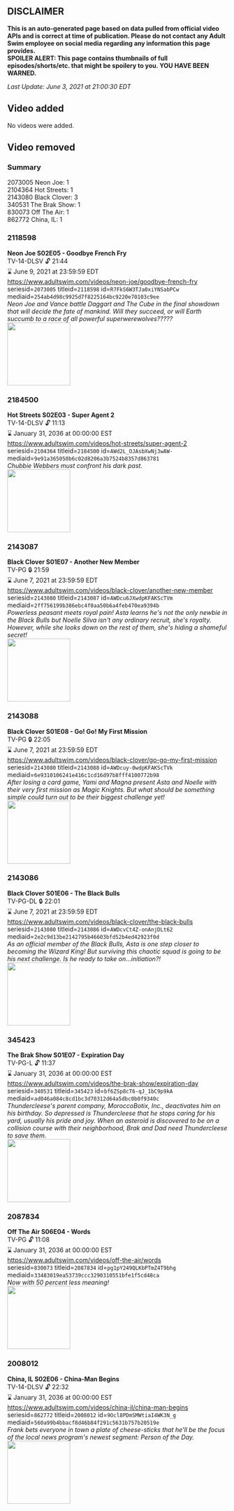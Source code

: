 ## DISCLAIMER
**This is an auto-generated page based on data pulled from official video APIs and is correct at time of publication. Please do not contact any Adult Swim employee on social media regarding any information this page provides.**  
**SPOILER ALERT: This page contains thumbnails of full episodes/shorts/etc. that might be spoilery to you. YOU HAVE BEEN WARNED.**  

_Last Update: June 3, 2021 at 21:00:30 EDT_
## Video added
No videos were added.  
## Video removed
### Summary
2073005 Neon Joe: 1  
2104364 Hot Streets: 1  
2143080 Black Clover: 3  
340531 The Brak Show: 1  
830073 Off The Air: 1  
862772 China, IL: 1  
### 2118598
**Neon Joe S02E05 - Goodbye French Fry**  
TV-14-DLSV 🔓 21:44  
⌛ June 9, 2021 at 23:59:59 EDT  
https://www.adultswim.com/videos/neon-joe/goodbye-french-fry  
seriesid=`2073005` titleid=`2118598` id=`R7FkS6W3TJa0xiYNSabPCw` mediaid=`254ab4d98c9925d7f8225164bc9220e70103c9ee`  
_Neon Joe and Vance battle Daggart and The Cube in the final showdown that will decide the fate of mankind. Will they succeed, or will Earth succumb to a race of all powerful superwerewolves?????_  
<a href="https://i.cdn.turner.com/adultswim/big/video/goodbye-french-fry/neonjoe_205_dup-20170519.jpg"><img src="https://i.cdn.turner.com/adultswim/big/video/goodbye-french-fry/neonjoe_205_dup-20170519.jpg" height="144px" /></a>
### 2184500
**Hot Streets S02E03 - Super Agent 2**  
TV-14-DLSV 🔓 11:13  
⌛ January 31, 2036 at 00:00:00 EST  
https://www.adultswim.com/videos/hot-streets/super-agent-2  
seriesid=`2104364` titleid=`2184500` id=`AWd2L_OJAsbXwNj3wAW-` mediaid=`9e91a365050b6c02d8206a3b7524b8357d863781`  
_Chubbie Webbers must confront his dark past._  
<a href="https://media.cdn.adultswim.com/uploads/20200305/thumbnails/2_20351529104-hotstreets_205_dup-20190221.jpg"><img src="https://media.cdn.adultswim.com/uploads/20200305/thumbnails/2_20351529104-hotstreets_205_dup-20190221.jpg" height="144px" /></a>
### 2143087
**Black Clover S01E07 - Another New Member**  
TV-PG 🔒 21:59  
⌛ June 7, 2021 at 23:59:59 EDT  
https://www.adultswim.com/videos/black-clover/another-new-member  
seriesid=`2143080` titleid=`2143087` id=`AWDcu6JXwdpKFAKScTVm` mediaid=`2ff756199b386ebc4f0aa50b6a4feb470ea9394b`  
_Powerless peasant meets royal pain! Asta learns he's not the only newbie in the Black Bulls but Noelle Silva isn't any ordinary recruit, she's royalty. However, while she looks down on the rest of them, she's hiding a shameful secret!_  
<a href="https://i.cdn.turner.com/adultswim/big/image-upload/thumbnails/thumb-2_image-15175200641135.jpg"><img src="https://i.cdn.turner.com/adultswim/big/image-upload/thumbnails/thumb-2_image-15175200641135.jpg" height="144px" /></a>
### 2143088
**Black Clover S01E08 - Go! Go! My First Mission**  
TV-PG 🔒 22:05  
⌛ June 7, 2021 at 23:59:59 EDT  
https://www.adultswim.com/videos/black-clover/go-go-my-first-mission  
seriesid=`2143080` titleid=`2143088` id=`AWDcuy-0wdpKFAKScTVk` mediaid=`6e9310106241e416c1cd16d97b8fff4100772b98`  
_After losing a card game, Yami and Magna present Asta and Noelle with their very first mission as Magic Knights. But what should be something simple could turn out to be their biggest challenge yet!_  
<a href="https://i.cdn.turner.com/adultswim/big/image-upload/thumbnails/thumb-2_image-15178449814215.jpg"><img src="https://i.cdn.turner.com/adultswim/big/image-upload/thumbnails/thumb-2_image-15178449814215.jpg" height="144px" /></a>
### 2143086
**Black Clover S01E06 - The Black Bulls**  
TV-PG-DL 🔒 22:01  
⌛ June 7, 2021 at 23:59:59 EDT  
https://www.adultswim.com/videos/black-clover/the-black-bulls  
seriesid=`2143080` titleid=`2143086` id=`AWDcvCt4Z-onAnjDLt62` mediaid=`2e2c9d13be2142795b46603bfd52b4ed42923f0d`  
_As an official member of the Black Bulls, Asta is one step closer to becoming the Wizard King! But surviving this chaotic squad is going to be his next challenge. Is he ready to take on…initiation?!_  
<a href="https://i.cdn.turner.com/adultswim/big/image-upload/thumbnails/thumb-2_image-151663490173112.jpg"><img src="https://i.cdn.turner.com/adultswim/big/image-upload/thumbnails/thumb-2_image-151663490173112.jpg" height="144px" /></a>
### 345423
**The Brak Show S01E07 - Expiration Day**  
TV-PG-L 🔓 11:37  
⌛ January 31, 2036 at 00:00:00 EST  
https://www.adultswim.com/videos/the-brak-show/expiration-day  
seriesid=`340531` titleid=`345423` id=`bf6ZSp8cT6-qJ_1bC9p9kA` mediaid=`ad046a084c8cd1bc3d70312d64a5dbc0b0f9340c`  
_Thundercleese's parent company, MoroccoBotix, Inc., deactivates him on his birthday. So depressed is Thundercleese that he stops caring for his yard, usually his pride and joy. When an asteroid is discovered to be on a collision course with their neighborhood, Brak and Dad need Thundercleese to save them._  
<a href="https://media.cdn.adultswim.com/uploads/20200302/thumbnails/2_20321425296-brak_2107.jpg"><img src="https://media.cdn.adultswim.com/uploads/20200302/thumbnails/2_20321425296-brak_2107.jpg" height="144px" /></a>
### 2087834
**Off The Air S06E04 - Words**  
TV-PG 🔓 11:08  
⌛ January 31, 2036 at 00:00:00 EST  
https://www.adultswim.com/videos/off-the-air/words  
seriesid=`830073` titleid=`2087834` id=`pg1pY249QLKbPTmZ4T9bhg` mediaid=`33483019ea53739ccc3290310551bfe1f5cd48ca`  
_Now with 50 percent less meaning!_  
<a href="https://media.cdn.adultswim.com/uploads/20200312/thumbnails/2_203121342218-offtheair_604_dup-20170127.jpg"><img src="https://media.cdn.adultswim.com/uploads/20200312/thumbnails/2_203121342218-offtheair_604_dup-20170127.jpg" height="144px" /></a>
### 2008012
**China, IL S02E06 - China-Man Begins**  
TV-14-DLSV 🔓 22:32  
⌛ January 31, 2036 at 00:00:00 EST  
https://www.adultswim.com/videos/china-il/china-man-begins  
seriesid=`862772` titleid=`2008012` id=`9Ocl8PDmSMWtiaI4WK3N_g` mediaid=`560a99b4bbacf8d46b84f291c5631b757b20519e`  
_Frank bets everyone in town a plate of cheese-sticks that he'll be the focus of the local news program's newest segment: Person of the Day._  
<a href="https://media.cdn.adultswim.com/uploads/20200302/thumbnails/2_20321646511-chinail_016_dup-20130913.jpg"><img src="https://media.cdn.adultswim.com/uploads/20200302/thumbnails/2_20321646511-chinail_016_dup-20130913.jpg" height="144px" /></a>
